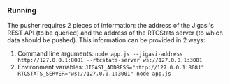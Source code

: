 ### Running

The pusher requires 2 pieces of information: the address of the Jigasi's REST API (to be queried) and the address of the
RTCStats server (to which data should be pushed).  This information can be provided in 2 ways:

1) Command line arguments: `node app.js --jigasi-address http://127.0.0.1:8081 --rtcstats-server ws://127.0.0.1:3001`
2) Environment variables: `JIGASI_ADDRESS="http://127.0.0.1:8081" RTCSTATS_SERVER="ws://127.0.0.1:3001" node app.js`

